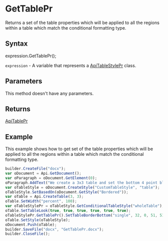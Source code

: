 # GetTablePr

Returns a set of the table properties which will be applied to all the regions within a table which match the conditional formatting type.

## Syntax

expression.GetTablePr();

`expression` - A variable that represents a [ApiTableStylePr](../ApiTableStylePr.md) class.

## Parameters

This method doesn't have any parameters.

## Returns

[ApiTablePr](../../ApiTablePr/ApiTablePr.md)

## Example

This example shows how to get  set of the table properties which will be applied to all the regions within a table which match the conditional formatting type.

```javascript
builder.CreateFile("docx");
var oDocument = Api.GetDocument();
var oParagraph = oDocument.GetElement(0);
oParagraph.AddText("We create a 3x3 table and set the bottom 4 point black border to it:");
var oTableStyle = oDocument.CreateStyle("CustomTableStyle", "table");
oTableStyle.SetBasedOn(oDocument.GetStyle("Bordered"));
var oTable = Api.CreateTable(3, 3);
oTable.SetWidth("percent", 100);
var oTableStylePr = oTableStyle.GetConditionalTableStyle("wholeTable");
oTable.SetTableLook(true, true, true, true, true, true);
oTableStylePr.GetTablePr().SetTableBorderBottom("single", 32, 0, 51, 51, 51);
oTable.SetStyle(oTableStyle);
oDocument.Push(oTable);
builder.SaveFile("docx", "GetTablePr.docx");
builder.CloseFile();
```